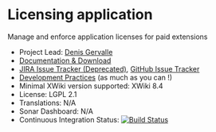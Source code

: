 # Licensing application

Manage and enforce application licenses for paid extensions

* Project Lead: [Denis Gervalle](https://github.com/dgervalle)
* [Documentation & Download](http://store.xwiki.com/xwiki/bin/view/Extension/Licensing+Application)
* [JIRA Issue Tracker (Deprecated)](http://jira.xwikisas.com/browse/LICENSING), [GitHub Issue Tracker](https://github.com/xwikisas/application-licensing/issues)
* [Development Practices](http://dev.xwiki.org/xwiki/bin/view/Community/DevelopmentPractices) (as much as you can !)
* Minimal XWiki version supported: XWiki 8.4
* License: LGPL 2.1
* Translations: N/A 
* Sonar Dashboard: N/A 
* Continuous Integration Status: [![Build Status](http://ci.xwikisas.com/view/All/job/xwikisas/job/application-licensing/job/master/badge/icon)](http://ci.xwikisas.com/view/All/job/xwikisas/job/application-licensing/job/master/)
